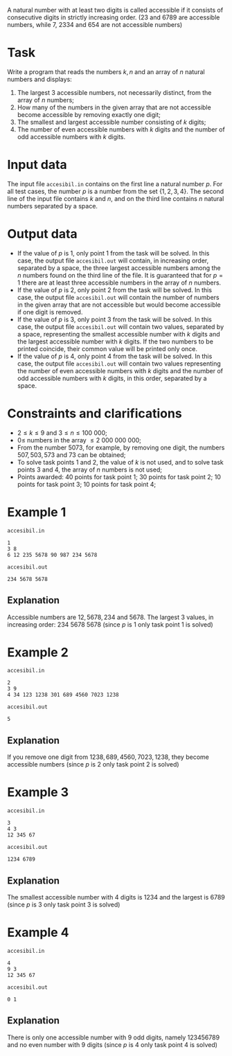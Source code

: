 A natural number with at least two digits is called accessible if it consists of consecutive digits in strictly increasing order. ($23$ and $6789$ are accessible numbers, while $7$, $2334$ and $654$ are not accessible numbers)

# Task

Write a program that reads the numbers $k, n$ and an array of $n$ natural numbers and displays:

1. The largest $3$ accessible numbers, not necessarily distinct, from the array of $n$ numbers;
2. How many of the numbers in the given array that are not accessible become accessible by removing exactly one digit;
3. The smallest and largest accessible number consisting of $k$ digits;
4. The number of even accessible numbers with $k$ digits and the number of odd accessible numbers with $k$ digits.

# Input data

The input file `accesibil.in` contains on the first line a natural number $p$. For all test cases, the number $p$ is a number from the set $\{1,2,3,4\}$. The second line of the input file contains $k$ and $n$, and on the third line contains $n$ natural numbers separated by a space.

# Output data

* If the value of $p$ is $1$, only point $1$ from the task will be solved. In this case, the output file `accesibil.out` will contain, in increasing order, separated by a space, the three largest accessible numbers among the $n$ numbers found on the third line of the file. It is guaranteed that for $p = 1$ there are at least three accessible numbers in the array of $n$ numbers.
* If the value of $p$ is $2$, only point $2$ from the task will be solved. In this case, the output file `accesibil.out` will contain the number of numbers in the given array that are not accessible but would become accessible if one digit is removed.
* If the value of $p$ is $3$, only point $3$ from the task will be solved. In this case, the output file `accesibil.out` will contain two values, separated by a space, representing the smallest accessible number with $k$ digits and the largest accessible number with $k$ digits. If the two numbers to be printed coincide, their common value will be printed only once.
* If the value of $p$ is $4$, only point $4$ from the task will be solved. In this case, the output file `accesibil.out` will contain two values representing the number of even accessible numbers with $k$ digits and the number of odd accessible numbers with $k$ digits, in this order, separated by a space.

# Constraints and clarifications

* $2 \leq k \leq 9$ and $3 \leq n \leq 100\ 000$;
* $0 \leq$ numbers in the array $\leq 2\ 000\ 000\ 000$;
* From the number $5073$, for example, by removing one digit, the numbers $507, 503, 573$ and $73$ can be obtained;
* To solve task points $1$ and $2$, the value of $k$ is not used, and to solve task points $3$ and $4$, the array of $n$ numbers is not used;
* Points awarded: $40$ points for task point $1$; $30$ points for task point $2$; 10 points for task point $3$; 10 points for task point $4$;

# Example 1

`accesibil.in`
```
1
3 8
6 12 235 5678 90 987 234 5678
```

`accesibil.out`
```
234 5678 5678
```

## Explanation

Accessible numbers are $12, 5678, 234$ and $5678$. The largest $3$ values, in increasing order: $234 \ 5678 \ 5678$ (since $p$ is $1$ only task point $1$ is solved)

# Example 2

`accesibil.in`
```
2
3 9
4 34 123 1238 301 689 4560 7023 1238
```

`accesibil.out`
```
5
```

## Explanation

If you remove one digit from $1238, 689, 4560, 7023, 1238$, they become accessible numbers (since $p$ is $2$ only task point $2$ is solved)

# Example 3

`accesibil.in`
```
3
4 3
12 345 67
```

`accesibil.out`
```
1234 6789
```

## Explanation

The smallest accessible number with $4$ digits is $1234$ and the largest is $6789$ (since $p$ is $3$ only task point $3$ is solved)

# Example 4

`accesibil.in`
```
4
9 3
12 345 67
```

`accesibil.out`
```
0 1
```

## Explanation

There is only one accessible number with $9$ odd digits, namely $123456789$ and no even number with $9$ digits (since $p$ is $4$ only task point $4$ is solved)